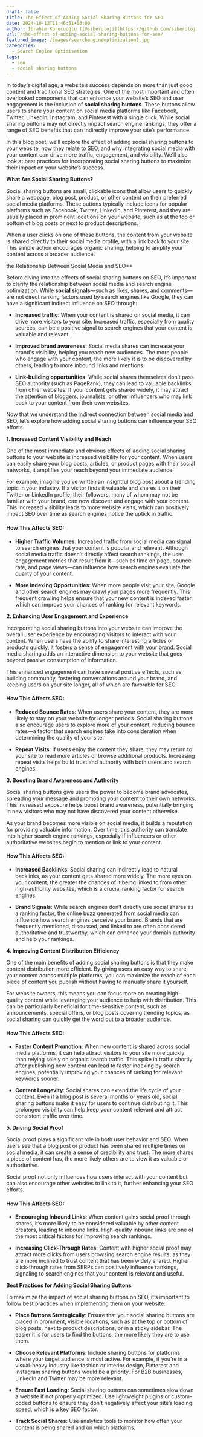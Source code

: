 ```yaml
---
draft: false
title: The Effect of Adding Social Sharing Buttons for SEO
date: 2024-10-12T11:46:51+03:00
author: İbrahim Korucuoğlu ([@siberoloji](https://github.com/siberoloji))
url: /the-effect-of-adding-social-sharing-buttons-for-seo/
featured_image: /images/searchengineoptimization1.jpg
categories:
  - Search Engine Optimisation
tags:
  - seo
  - social sharing buttons
---
```



In today’s digital age, a website’s success depends on more than just good content and traditional SEO strategies. One of the most important and often overlooked components that can enhance your website’s SEO and user engagement is the inclusion of **social sharing buttons**. These buttons allow users to share your content on social media platforms like Facebook, Twitter, LinkedIn, Instagram, and Pinterest with a single click. While social sharing buttons may not directly impact search engine rankings, they offer a range of SEO benefits that can indirectly improve your site’s performance.



In this blog post, we’ll explore the effect of adding social sharing buttons to your website, how they relate to SEO, and why integrating social media with your content can drive more traffic, engagement, and visibility. We’ll also look at best practices for incorporating social sharing buttons to maximize their impact on your website’s success.



**What Are Social Sharing Buttons?**



Social sharing buttons are small, clickable icons that allow users to quickly share a webpage, blog post, product, or other content on their preferred social media platforms. These buttons typically include icons for popular platforms such as Facebook, Twitter, LinkedIn, and Pinterest, and they are usually placed in prominent locations on your website, such as at the top or bottom of blog posts or next to product descriptions.



When a user clicks on one of these buttons, the content from your website is shared directly to their social media profile, with a link back to your site. This simple action encourages organic sharing, helping to amplify your content across a broader audience.



the Relationship Between Social Media and SEO**



Before diving into the effects of social sharing buttons on SEO, it’s important to clarify the relationship between social media and search engine optimization. While **social signals**—such as likes, shares, and comments—are not direct ranking factors used by search engines like Google, they can have a significant indirect influence on SEO through:


* **Increased traffic**: When your content is shared on social media, it can drive more visitors to your site. Increased traffic, especially from quality sources, can be a positive signal to search engines that your content is valuable and relevant.

* **Improved brand awareness**: Social media shares can increase your brand's visibility, helping you reach new audiences. The more people who engage with your content, the more likely it is to be discovered by others, leading to more inbound links and mentions.

* **Link-building opportunities**: While social shares themselves don’t pass SEO authority (such as PageRank), they can lead to valuable backlinks from other websites. If your content gets shared widely, it may attract the attention of bloggers, journalists, or other influencers who may link back to your content from their own websites.




Now that we understand the indirect connection between social media and SEO, let’s explore how adding social sharing buttons can influence your SEO efforts.



**1. Increased Content Visibility and Reach**



One of the most immediate and obvious effects of adding social sharing buttons to your website is increased visibility for your content. When users can easily share your blog posts, articles, or product pages with their social networks, it amplifies your reach beyond your immediate audience.



For example, imagine you’ve written an insightful blog post about a trending topic in your industry. If a visitor finds it valuable and shares it on their Twitter or LinkedIn profile, their followers, many of whom may not be familiar with your brand, can now discover and engage with your content. This increased visibility leads to more website visits, which can positively impact SEO over time as search engines notice the uptick in traffic.


#### How This Affects SEO:


* **Higher Traffic Volumes**: Increased traffic from social media can signal to search engines that your content is popular and relevant. Although social media traffic doesn’t directly affect search rankings, the user engagement metrics that result from it—such as time on page, bounce rate, and page views—can influence how search engines evaluate the quality of your content.

* **More Indexing Opportunities**: When more people visit your site, Google and other search engines may crawl your pages more frequently. This frequent crawling helps ensure that your new content is indexed faster, which can improve your chances of ranking for relevant keywords.




**2. Enhancing User Engagement and Experience**



Incorporating social sharing buttons into your website can improve the overall user experience by encouraging visitors to interact with your content. When users have the ability to share interesting articles or products quickly, it fosters a sense of engagement with your brand. Social media sharing adds an interactive dimension to your website that goes beyond passive consumption of information.



This enhanced engagement can have several positive effects, such as building community, fostering conversations around your brand, and keeping users on your site longer, all of which are favorable for SEO.


#### How This Affects SEO:


* **Reduced Bounce Rates**: When users share your content, they are more likely to stay on your website for longer periods. Social sharing buttons also encourage users to explore more of your content, reducing bounce rates—a factor that search engines take into consideration when determining the quality of your site.

* **Repeat Visits**: If users enjoy the content they share, they may return to your site to read more articles or browse additional products. Increasing repeat visits helps build trust and authority with both users and search engines.




**3. Boosting Brand Awareness and Authority**



Social sharing buttons give users the power to become brand advocates, spreading your message and promoting your content to their own networks. This increased exposure helps boost brand awareness, potentially bringing in new visitors who may not have discovered your content otherwise.



As your brand becomes more visible on social media, it builds a reputation for providing valuable information. Over time, this authority can translate into higher search engine rankings, especially if influencers or other authoritative websites begin to mention or link to your content.


#### How This Affects SEO:


* **Increased Backlinks**: Social sharing can indirectly lead to natural backlinks, as your content gets shared more widely. The more eyes on your content, the greater the chances of it being linked to from other high-authority websites, which is a crucial ranking factor for search engines.

* **Brand Signals**: While search engines don’t directly use social shares as a ranking factor, the online buzz generated from social media can influence how search engines perceive your brand. Brands that are frequently mentioned, discussed, and linked to are often considered authoritative and trustworthy, which can enhance your domain authority and help your rankings.




**4. Improving Content Distribution Efficiency**



One of the main benefits of adding social sharing buttons is that they make content distribution more efficient. By giving users an easy way to share your content across multiple platforms, you can maximize the reach of each piece of content you publish without having to manually share it yourself.



For website owners, this means you can focus more on creating high-quality content while leveraging your audience to help with distribution. This can be particularly beneficial for time-sensitive content, such as announcements, special offers, or blog posts covering trending topics, as social sharing can quickly get the word out to a broader audience.


#### How This Affects SEO:


* **Faster Content Promotion**: When new content is shared across social media platforms, it can help attract visitors to your site more quickly than relying solely on organic search traffic. This spike in traffic shortly after publishing new content can lead to faster indexing by search engines, potentially improving your chances of ranking for relevant keywords sooner.

* **Content Longevity**: Social shares can extend the life cycle of your content. Even if a blog post is several months or years old, social sharing buttons make it easy for users to continue distributing it. This prolonged visibility can help keep your content relevant and attract consistent traffic over time.




**5. Driving Social Proof**



Social proof plays a significant role in both user behavior and SEO. When users see that a blog post or product has been shared multiple times on social media, it can create a sense of credibility and trust. The more shares a piece of content has, the more likely others are to view it as valuable or authoritative.



Social proof not only influences how users interact with your content but can also encourage other websites to link to it, further enhancing your SEO efforts.


#### How This Affects SEO:


* **Encouraging Inbound Links**: When content gains social proof through shares, it’s more likely to be considered valuable by other content creators, leading to inbound links. High-quality inbound links are one of the most critical factors for improving search rankings.

* **Increasing Click-Through Rates**: Content with higher social proof may attract more clicks from users browsing search engine results, as they are more inclined to trust content that has been widely shared. Higher click-through rates from SERPs can positively influence rankings, signaling to search engines that your content is relevant and useful.




**Best Practices for Adding Social Sharing Buttons**



To maximize the impact of social sharing buttons on SEO, it’s important to follow best practices when implementing them on your website:


* **Place Buttons Strategically**: Ensure that your social sharing buttons are placed in prominent, visible locations, such as at the top or bottom of blog posts, next to product descriptions, or in a sticky sidebar. The easier it is for users to find the buttons, the more likely they are to use them.

* **Choose Relevant Platforms**: Include sharing buttons for platforms where your target audience is most active. For example, if you’re in a visual-heavy industry like fashion or interior design, Pinterest and Instagram sharing buttons would be a priority. For B2B businesses, LinkedIn and Twitter may be more relevant.

* **Ensure Fast Loading**: Social sharing buttons can sometimes slow down a website if not properly optimized. Use lightweight plugins or custom-coded buttons to ensure they don’t negatively affect your site’s loading speed, which is a key SEO factor.

* **Track Social Shares**: Use analytics tools to monitor how often your content is being shared and on which platforms.

